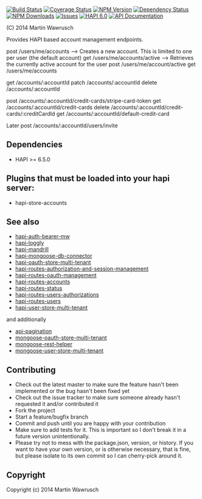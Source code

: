 [![Build Status](https://travis-ci.org/codedoctor/hapi-routes-accounts.svg?branch=master)](https://travis-ci.org/codedoctor/hapi-routes-accounts)
[![Coverage Status](https://img.shields.io/coveralls/codedoctor/hapi-routes-accounts.svg)](https://coveralls.io/r/codedoctor/hapi-routes-accounts)
[![NPM Version](http://img.shields.io/npm/v/hapi-routes-accounts.svg)](https://www.npmjs.org/package//hapi-routes-accounts)
[![Dependency Status](https://gemnasium.com/codedoctor/hapi-routes-accounts.svg)](https://gemnasium.com/codedoctor/hapi-routes-accounts)
[![NPM Downloads](http://img.shields.io/npm/dm/hapi-routes-accounts.svg)](https://www.npmjs.org/package/hapi-routes-accounts)
[![Issues](http://img.shields.io/github/issues/codedoctor/hapi-routes-accounts.svg)](https://github.com/codedoctor/hapi-routes-accounts/issues)
[![HAPI 6.0](http://img.shields.io/badge/hapi-6.0-blue.svg)](http://hapijs.com)
[![API Documentation](http://img.shields.io/badge/API-Documentation-ff69b4.svg)](http://coffeedoc.info/github/codedoctor/hapi-routes-accounts)

(C) 2014 Martin Wawrusch

Provides HAPI based account management endpoints.

post /users/me/accounts --> Creates a new account. This is limited to one per user (the default account)
get /users/me/accounts/active --> Retrieves the currently active account for the user
post /users/me/account/active
get /users/me/accounts

get /accounts/:accountId
patch /accounts/:accountId
delete /accounts/:accountId

post /accounts/:accountId/credit-cards/stripe-card-token
get /accounts/:accountId/credit-cards
delete /accounts/:accountId/credit-cards/:creditCardId
get /accounts/:accountId/default-credit-card

Later
post /accounts/:accountId/users/invite






## Dependencies

* HAPI >= 6.5.0

## Plugins that must be loaded into your hapi server:

* hapi-store-accounts

## See also

* [hapi-auth-bearer-mw](https://github.com/codedoctor/hapi-auth-bearer-mw)
* [hapi-loggly](https://github.com/codedoctor/hapi-loggly)
* [hapi-mandrill](https://github.com/codedoctor/hapi-mandrill)
* [hapi-mongoose-db-connector](https://github.com/codedoctor/hapi-mongoose-db-connector)
* [hapi-oauth-store-multi-tenant](https://github.com/codedoctor/hapi-oauth-store-multi-tenant)
* [hapi-routes-authorization-and-session-management](https://github.com/codedoctor/hapi-routes-authorization-and-session-management)
* [hapi-routes-oauth-management](https://github.com/codedoctor/hapi-routes-oauth-management)
* [hapi-routes-accounts](https://github.com/codedoctor/hapi-routes-accounts)
* [hapi-routes-status](https://github.com/codedoctor/hapi-routes-status)
* [hapi-routes-users-authorizations](https://github.com/codedoctor/hapi-routes-users-authorizations)
* [hapi-routes-users](https://github.com/codedoctor/hapi-routes-users)
* [hapi-user-store-multi-tenant](https://github.com/codedoctor/hapi-user-store-multi-tenant)

and additionally

* [api-pagination](https://github.com/codedoctor/api-pagination)
* [mongoose-oauth-store-multi-tenant](https://github.com/codedoctor/mongoose-oauth-store-multi-tenant)
* [mongoose-rest-helper](https://github.com/codedoctor/mongoose-rest-helper)
* [mongoose-user-store-multi-tenant](https://github.com/codedoctor/mongoose-user-store-multi-tenant)

## Contributing
 
* Check out the latest master to make sure the feature hasn't been implemented or the bug hasn't been fixed yet
* Check out the issue tracker to make sure someone already hasn't requested it and/or contributed it
* Fork the project
* Start a feature/bugfix branch
* Commit and push until you are happy with your contribution
* Make sure to add tests for it. This is important so I don't break it in a future version unintentionally.
* Please try not to mess with the package.json, version, or history. If you want to have your own version, or is otherwise necessary, that is fine, but please isolate to its own commit so I can cherry-pick around it.

## Copyright

Copyright (c) 2014 Martin Wawrusch 


